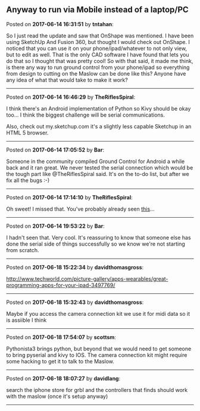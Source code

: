 ## Anyway to run via Mobile instead of a laptop/PC
Posted on **2017-06-14 16:31:51** by **tntahan**:

So I just read the update and saw that OnShape was mentioned. I have been using SketchUp And Fusion 360, but thought I would check out OnShape. I noticed that you can use it on your phone/ipad/whatever to not only view, but to edit as well. That is the only CAD software I have found that lets you do that so I thought that was pretty cool! So with that said, it made me think, is there any way to run ground control from your phone/ipad so everything from design to cutting on the Maslow can be done like this? Anyone have any idea of what that would take to make it work?

---

Posted on **2017-06-14 16:46:29** by **TheRiflesSpiral**:

I think there's an Android implementation of Python so Kivy should be okay too... I think the biggest challenge will be serial communications.



Also, check out my.sketchup.com it's a slightly less capable Sketchup in an HTML 5 browser.

---

Posted on **2017-06-14 17:05:52** by **Bar**:

Someone in the community compiled Ground Control for Android a while back and it ran great. We never tested the serial connection which would be the tough part like @TheRiflesSpiral said. It's on the to-do list, but after we fix all the bugs :-)

---

Posted on **2017-06-14 17:14:10** by **TheRiflesSpiral**:

Oh sweet! I missed that. You've probably already seen [this](https://www.allaboutcircuits.com/projects/communicate-with-your-arduino-through-android/)...

---

Posted on **2017-06-14 19:53:22** by **Bar**:

I hadn't seen that. Very cool. It's reassuring to know that someone else has done the serial side of things successfully so we know we're not starting from scratch.

---

Posted on **2017-06-18 15:22:34** by **davidthomasgross**:

http://www.techworld.com/picture-gallery/apps-wearables/great-programming-apps-for-your-ipad-3497769/

---

Posted on **2017-06-18 15:32:43** by **davidthomasgross**:

Maybe if you access the camera connection kit we use it for midi data so it is assiible I think

---

Posted on **2017-06-18 17:54:07** by **scottsm**:

Pythonista3 brings python, but beyond that we would need to get someone to bring pyserial and kivy to IOS. The camera connection kit might require some hacking to get it to talk to the Maslow.

---

Posted on **2017-06-18 18:07:27** by **davidlang**:

search the iphone store for grbl and the controllers that finds should work with the maslow (once it's setup anyway)

---

